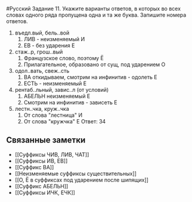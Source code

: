 #Русский 
Задание 11. Укажите варианты ответов, в которых во всех словах одного ряда пропущена
одна и та же буква. Запишите номера ответов.
1. въедл.вый, бель..вой
	1. ЛИВ - неизменяемый И
	2. ЕВ - без ударения Е
2. стаж..р, грош..вый
	1. Французское слово, поэтому Ё
	2. Прилагательное, образовано от сущ, под ударением О
3. одол..вать, свеж..сть
	1. ВА откидываем, смотрим на инфинитив - одолеть Е
	2. ЕСТЬ -  неизменяемый Е
4. рентаб..льный, завис..л (от условий)
	1. АБЕЛЬН неизменяемый Е
	2. Смотрим на инфинитив - зависеть Е
5. лестн..чка, круж..чка
	1. От слова "лестница" И
	2. От слова "кружчка" Е
Ответ: 34
## Связанные заметки
- [[Суффиксы ЧИВ, ЛИВ, ЧАТ]]
- [[Суффиксы ИВ, ЕВ]]
- [[Суффикс ВА]] 
- [[Неизменяемые суффиксы существительных]]
- [[О, Ё в суффиксах под ударением после шипящих]] 
- [[Суффикс АБЕЛЬН]]
- [[Суффиксы ИЧК, ЕЧК]] 